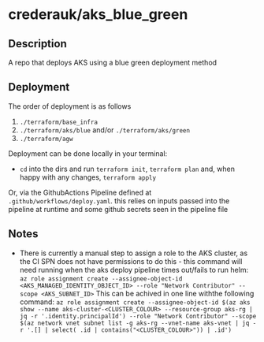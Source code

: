 # crederauk/aks_blue_green

## Description 
A repo that deploys AKS using a blue green deployment method

## Deployment

The order of deployment is as follows
1. `./terraform/base_infra`
2. `./terraform/aks/blue` and/or `./terraform/aks/green`
3. `./terraform/agw`

Deployment can be done locally in your terminal:
- `cd` into the dirs and run `terraform init`, `terraform plan` and, when happy with any changes, `terraform apply`

Or, via the GithubActions Pipeline defined at `.github/workflows/deploy.yaml`. this relies on inputs passed into the pipeline at runtime and some github secrets seen in the pipeline file

## Notes
* There is currently a manual step to assign a role to the AKS cluster, as the CI SPN does not have permissions to do this - this command will need running when the aks deploy pipeline times out/fails to run helm: `az role assignment create --assignee-object-id <AKS_MANAGED_IDENTITY_OBJECT_ID> --role "Network Contributor" --scope <AKS_SUBNET_ID>`
This can be achived in one line withthe following command: 
`az role assignment create --assignee-object-id $(az aks show --name aks-cluster-<CLUSTER_COLOUR> --resource-group aks-rg | jq -r '.identity.principalId') --role "Network Contributor" --scope $(az network vnet subnet list -g aks-rg --vnet-name aks-vnet | jq -r '.[] | select( .id | contains("<CLUSTER_COLOUR>")) | .id')`
